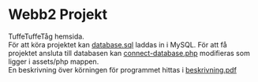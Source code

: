 # Webb2 Projekt
TuffeTuffeTåg hemsida.
<br>
För att köra projektet kan [database.sql](https://github.com/robengrobban/webb2-projekt/blob/main/database.sql) laddas in i MySQL. För att få projektet ansluta till databasen kan [connect-database.php](https://github.com/robengrobban/webb2-projekt/blob/main/assets/php/connect-database.php) modifieras som ligger i assets/php mappen.
<br>
En beskrivning över körningen för programmet hittas i [beskrivning.pdf](https://github.com/robengrobban/webb2-projekt/blob/main/beskrivning.pdf)
